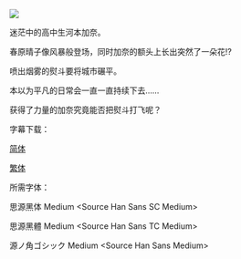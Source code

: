 ![](key_visual.jpg)



迷茫中的高中生河本加奈。

春原晴子像风暴般登场，同时加奈的额头上长出突然了一朵花!?

喷出烟雾的熨斗要将城市碾平。

本以为平凡的日常会一直一直持续下去……

获得了力量的加奈究竟能否把熨斗打飞呢？



字幕下载：

[简体](https://github.com/tastysugar/SweetSub-source/raw/master/FLCL%20Alternative/%5BSweetSub%5D%20FLCL%20Alternative.chs.ass)

[繁体](https://github.com/tastysugar/SweetSub-source/raw/master/FLCL%20Alternative/%5BSweetSub%5D%20FLCL%20Alternative.cht.ass)



所需字体：

思源黑体 Medium \<Source Han Sans SC Medium>

思源黑體 Medium \<Source Han Sans TC Medium>

源ノ角ゴシック Medium \<Source Han Sans Medium>